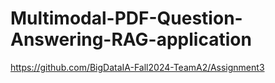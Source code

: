 # Multimodal-PDF-Question-Answering-RAG-application
https://github.com/BigDataIA-Fall2024-TeamA2/Assignment3
